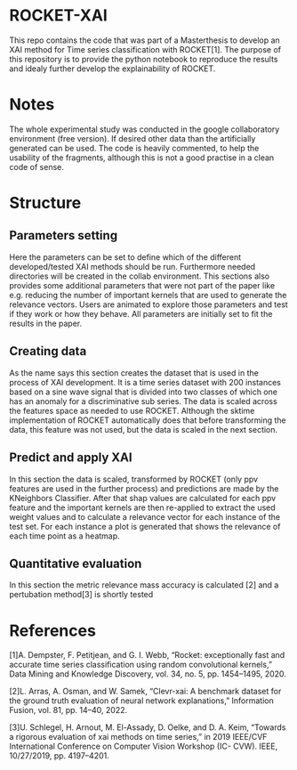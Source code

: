 # ROCKET-XAI
This repo contains the code that was part of a Masterthesis to develop an XAI method for Time series classification with ROCKET[1]. The purpose of this repository is to provide the python notebook to reproduce the results and idealy further develop the explainability of ROCKET.

# Notes
The whole experimental study was conducted in the google collaboratory environment (free version). If desired other data than the artificially generated can be used. The code is heavily commented, to help the usability of the fragments, although this is not a good practise in a clean code of sense.

# Structure
## Parameters setting
Here the parameters can be set to define which of the different developed/tested XAI methods should be run. Furthermore needed directories will be created in the collab environment. This sections also provides some additional parameters that were not part of the paper like e.g. reducing the number of important kernels that are used to generate the relevance vectors. Users are animated to explore those parameters and test if they work or how they behave. All parameters are initially set to fit the results in the paper.

## Creating data
As the name says this section creates the dataset that is used in the process of XAI development. It is a time series dataset with 200 instances based on a sine wave signal that is divided into two classes of which one has an anomaly for a discriminative sub series. The data is scaled across the features space as needed to use ROCKET. Although the sktime implementation of ROCKET automatically does that before transforming the data, this feature was not used, but the data is scaled in the next section. 

## Predict and apply XAI
In this section the data is scaled, transformed by ROCKET (only ppv features are used in the further process) and predictions are made by the KNeighbors Classifier. After that shap values are calculated for each ppv feature and the important kernels are then re-applied to extract the used weight values and to calculate a relevance vector for each instance of the test set. For each instance a plot is generated that shows the relevance of each time point as a heatmap.

## Quantitative evaluation 

In this section the metric relevance mass accuracy is calculated [2] and a pertubation method[3] is shortly tested

# References
[1]A. Dempster, F. Petitjean, and G. I. Webb, “Rocket: exceptionally fast and
accurate time series classification using random convolutional kernels,”
Data Mining and Knowledge Discovery, vol. 34, no. 5, pp. 1454–1495,
2020.

[2]L. Arras, A. Osman, and W. Samek, “Clevr-xai: A benchmark dataset for
the ground truth evaluation of neural network explanations,” Information
Fusion, vol. 81, pp. 14–40, 2022.

[3]U. Schlegel, H. Arnout, M. El-Assady, D. Oelke, and D. A. Keim,
“Towards a rigorous evaluation of xai methods on time series,” in 2019
IEEE/CVF International Conference on Computer Vision Workshop (IC-
CVW). IEEE, 10/27/2019, pp. 4197–4201.
